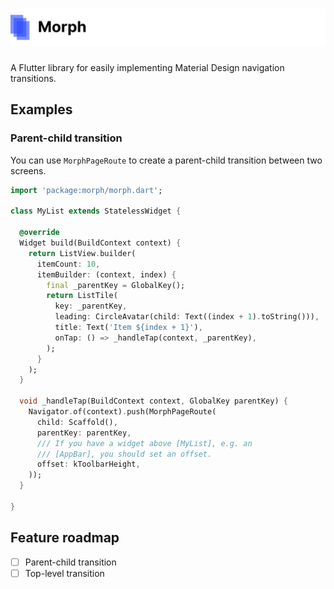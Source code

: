 # ![Morph](assets/logobar.png)

A Flutter library for easily implementing Material Design navigation transitions.

## Examples

### Parent-child transition

You can use `MorphPageRoute` to create a parent-child transition between two screens.

```dart
import 'package:morph/morph.dart';

class MyList extends StatelessWidget {

  @override
  Widget build(BuildContext context) {
    return ListView.builder(
      itemCount: 10,
      itemBuilder: (context, index) {
        final _parentKey = GlobalKey();
        return ListTile(
          key: _parentKey,
          leading: CircleAvatar(child: Text((index + 1).toString())),
          title: Text('Item ${index + 1}'),
          onTap: () => _handleTap(context, _parentKey),
        );
      }
    );
  }

  void _handleTap(BuildContext context, GlobalKey parentKey) {
    Navigator.of(context).push(MorphPageRoute(
      child: Scaffold(),
      parentKey: parentKey,
      /// If you have a widget above [MyList], e.g. an
      /// [AppBar], you should set an offset.
      offset: kToolbarHeight,
    ));
  }

}
```

## Feature roadmap
- [ ] Parent-child transition
- [ ] Top-level transition
